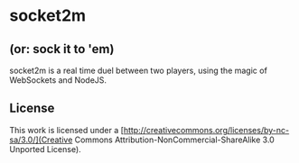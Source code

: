 # socket2m
## (or: sock it to 'em)

socket2m is a real time duel between two players, using the magic of WebSockets and NodeJS.

## License
This work is licensed under a [http://creativecommons.org/licenses/by-nc-sa/3.0/](Creative Commons Attribution-NonCommercial-ShareAlike 3.0 Unported License).
